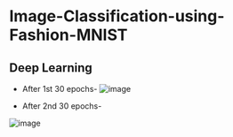 # Image-Classification-using-Fashion-MNIST
## Deep Learning

* After 1st 30 epochs-
![image](https://github.com/Pramod2021-24IT/Image-Classification-using-Fashion-MNIST/assets/95674009/8fe160f4-08b6-465d-bb5f-23220aa55c30)

* After 2nd 30 epochs-

![image](https://github.com/Pramod2021-24IT/Image-Classification-using-Fashion-MNIST/assets/95674009/87cf3e2b-adab-42af-892f-d76270569e8a)
